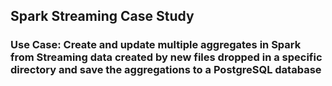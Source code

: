 ## Spark Streaming Case Study

### Use Case: Create and update multiple aggregates in Spark from Streaming data created by new files dropped in a specific directory and save the aggregations to a PostgreSQL database


